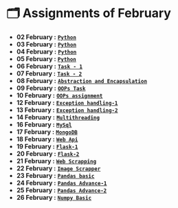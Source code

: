 # 🗂️ Assignments of February

- **02 February :** [**`Python`**](02%20Feb)
- **03 February :** [**`Python`**](03%20Feb)
- **04 February :** [**`Python`**](04%20Feb)
- **05 February :** [**`Python`**](05%20Feb)
- **06 February :** [**`Task - 1`**](06%20Feb)
- **07 February :** [**`Task - 2`**](07%20Feb)
- **08 February :** [**`Abstraction and Encapsulation`**](08%20Feb)
- **09 February :** [**`OOPs Task`**](09%20Feb)
- **10 February :** [**`OOPs assignment`**](10%20Feb)
- **12 February :** [**`Exception handling-1`**](12%20Feb)
- **13 February :** [**`Exception handling-2`**](13%20Feb)
- **14 February :** [**`Multithreading`**](14%20Feb)
- **16 February :** [**`MySql`**](16%20Feb)
- **17 February :** [**`MongoDB`**](17%20Feb)
- **18 February :** [**`Web Api`**](18%20Feb)
- **19 February :** [**`Flask-1`**](19%20Feb)
- **20 February :** [**`Flask-2`**](20%20Feb)
- **21 February :** [**`Web Scrapping`**](21%20Feb)
- **22 February :** [**`Image Scrapper`**](22%20Feb)
- **23 February :** [**`Pandas basic`**](23%20Feb)
- **24 February :** [**`Pandas Advance-1`**](24%20Feb)
- **25 February :** [**`Pandas Advance-2`**](25%20Feb)
- **26 February :** [**`Numpy Basic`**](26%20Feb)
